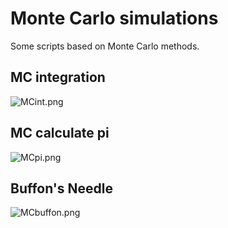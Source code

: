 # Monte Carlo simulations
Some scripts based on Monte Carlo methods.

## MC integration
![MCint.png](https://github.com/Bootlegg/MonteCarlo/blob/master/MCint.png)

## MC calculate pi
![MCpi.png](https://github.com/Bootlegg/MonteCarlo/blob/master/MCpi.png)

## Buffon's Needle
![MCbuffon.png](https://github.com/Bootlegg/MonteCarlo/blob/master/MCBuffon.png)